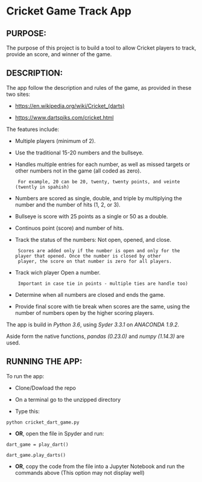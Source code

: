 # Cricket Game Track App

## PURPOSE:
The purpose of this project is to build a tool to allow Cricket players to track, provide an score, and winner of the game. 

## DESCRIPTION:
The app follow the description and rules of the game, as provided in these two sites:
   - https://en.wikipedia.org/wiki/Cricket_(darts)
    
   - https://www.dartspiks.com/cricket.html
    
The features include:
   - Multiple players (minimum of 2).
   
   - Use the traditional 15-20  numbers and the bullseye. 
   
   - Handles multiple entries for each number, as well as missed targets or other numbers not in the game (all coded as zero).
          
          For example, 20 can be 20, twenty, twenty points, and veinte (twently in spahish)
   
   - Numbers are scored as single, double, and triple by multiplying the number and the number of hits (1, 2, or 3).
   
   - Bullseye is score with 25 points as a single or 50 as a double. 
    
   - Continuos point (score) and number of hits.
   
   - Track the status of the numbers: Not open, opened, and close. 
    
          Scores are added only if the number is open and only for the player that opened. Once the number is closed by other
          player, the score on that number is zero for all players. 
   
   - Track wich player Open a number.
   
          Important in case tie in points - multiple ties are handle too)
   
   - Determine when all numbers are closed and ends the game. 
   
   - Provide final score with tie break when scores are the same, using the number of numbers open by the higher scoring players. 
   
  The app is build in *Python 3.6*, using *Syder 3.3.1* on *ANACONDA 1.9.2*. 
  
  Aside form the native functions, *pandas (0.23.0)* and *numpy (1.14.3)* are used. 
  
## RUNNING THE APP:

To run the app:
  - Clone/Dowload the repo
  
  - On a terminal go to the unzipped directory
  
  - Type this: 
  
   `python cricket_dart_game.py` 
    
  - **OR**,  open the file in Spyder and run:
  
  `dart_game = play_dart()`
  
  `dart_game.play_darts()`
  
  -  **OR**, copy the code from the file into a Jupyter Notebook and run the commands above (This option may not display well)
  
   
   



